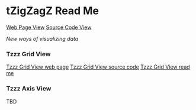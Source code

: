 tZigZagZ Read Me
===

[Web Page View]( tzigzagz.github.io/index.html )
[Source Code View]( https://github.com/tzigzagz/tzigzagz.github.io )

_New ways of visualizing data_

### Tzzz Grid View 

[Tzzz Grid View web page]( tzigzagz.github.io/tzzz-grid-view/r1/tzzz-grid-view-r1.html )
[Tzzz Grid View source code]()
[Tzzz Grid View read me]()

### Tzzz Axis View

TBD

